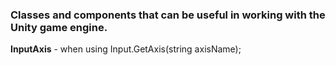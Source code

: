 <h3><b>Classes and components that can be useful in working with the Unity game engine.</b></h3>

<b>InputAxis</b> - when using Input.GetAxis(string axisName);
